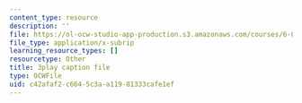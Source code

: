 ```yaml
---
content_type: resource
description: ''
file: https://ol-ocw-studio-app-production.s3.amazonaws.com/courses/6-0001-introduction-to-computer-science-and-programming-in-python-fall-2016/c42afaf2c6645c3aa11981333cafe1ef_EFCdr_43qmU.srt
file_type: application/x-subrip
learning_resource_types: []
resourcetype: Other
title: 3play caption file
type: OCWFile
uid: c42afaf2-c664-5c3a-a119-81333cafe1ef
---
```

